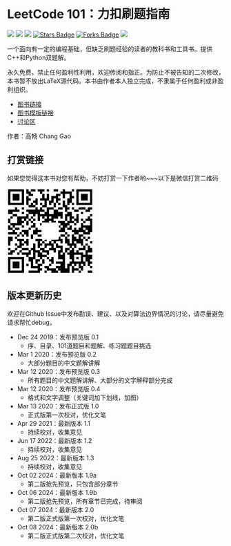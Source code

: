 # LeetCode 101：力扣刷题指南

<a href="https://isocpp.org/"><img src="https://img.shields.io/badge/C++-red?style=plastic" height="22"/></a>
<a href="https://www.python.org/"><img src="https://img.shields.io/badge/Python3-blue?style=plastic" height="22"/></a>
<a href="https://github.com/changgyhub/leetcode_101/blob/master/LeetCode%20101%20-%20A%20Grinding%20Guide.pdf"><img src="https://img.shields.io/badge/Latest_Version-2.0c-8A2BE2" height="22"/></a>
<a href="https://github.com/changgyhub/leetcode_101/stargazers"><img src="https://img.shields.io/github/stars/changgyhub/leetcode_101" alt="Stars Badge" height="22"/></a>
<a href="https://github.com/changgyhub/leetcode_101/network/members"><img src="https://img.shields.io/github/forks/changgyhub/leetcode_101" alt="Forks Badge" height="22"/></a>
<a href="https://www.linkedin.com/in/changgy/" ><img src="https://img.shields.io/badge/LinkedIn-Follow_Chang_Gao-black?style=social&logo=linkedin" height="22"/> </a>

一个面向有一定的编程基础，但缺乏刷题经验的读者的教科书和工具书。提供C++和Python双题解。

永久免费，禁止任何盈利性利用，欢迎传阅和指正。为防止不被告知的二次修改，本书暂不放出LaTeX源代码。本书由作者本人独立完成，不隶属于任何盈利或非盈利组织。

* [图书链接](https://github.com/changgyhub/leetcode_101/blob/master/LeetCode%20101%20-%20A%20Grinding%20Guide.pdf)
* [图书模板链接](https://www.overleaf.com/latex/templates/elegantbook-template/zpsrbmdsxrgy)
* [讨论区](https://github.com/changgyhub/leetcode_101/issues/49)

作者：高畅 Chang Gao


## 打赏链接

如果您觉得这本书对您有帮助，不妨打赏一下作者哟\~\~\~以下是微信打赏二维码

<img src="./misc/wechatpay.jpg" width="200" height="200">

## 版本更新历史

欢迎在Github Issue中发布勘误、建议、以及对算法边界情况的讨论，请尽量避免请求帮忙debug。

* Dec 24 2019：发布预览版 0.1
  * 序、目录、101道题目和题解、练习题题目挑选
* Mar 1 2020：发布预览版 0.2
  * 大部分题目的中文题解讲解
* Mar 12 2020：发布预览版 0.3
  * 所有题目的中文题解讲解、大部分的文字解释部分完成
* Mar 12 2020：发布预览版 0.4
  * 格式和文字调整（关键词加下划线，加图）
* Mar 13 2020：发布正式版 1.0
  * 正式版第一次校对，优化文笔
* Apr 29 2021：最新版本 1.1
  * 持续校对，收集意见
* Jun 17 2022：最新版本 1.2
  * 持续校对，收集意见
* Aug 25 2022：最新版本 1.3
  * 持续校对，收集意见
* Oct 02 2024：最新版本 1.9a
  * 第二版抢先预览，只包含部分章节
* Oct 06 2024：最新版本 1.9b
  * 第二版抢先预览，所有章节已完成，待审阅
* Oct 07 2024：最新版本 2.0
  * 第二版正式版第一次校对，优化文笔
* Oct 08 2024：最新版本 2.0b
  * 第二版正式版第二次校对，优化文笔
